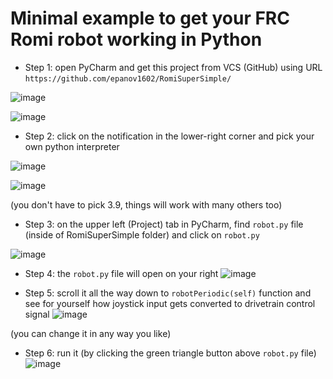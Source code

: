 # Minimal example to get your FRC Romi robot working in Python

* Step 1: open PyCharm and get this project from VCS (GitHub) using URL `https://github.com/epanov1602/RomiSuperSimple/`

![image](https://github.com/user-attachments/assets/d25e91ac-b3b3-4833-b6f9-f4333430c97d)

![image](https://github.com/user-attachments/assets/1207a200-0ac2-4b88-b792-24f90997bec6)


* Step 2: click on the notification in the lower-right corner and pick your own python interpreter

![image](https://github.com/user-attachments/assets/b54f60da-953b-4e87-9fd3-a4404e0b5d10)

![image](https://github.com/user-attachments/assets/25672c96-5819-41e7-b96c-c0a786c5a2f2)

(you don't have to pick 3.9, things will work with many others too)


* Step 3: on the upper left (Project) tab in PyCharm, find `robot.py` file (inside of RomiSuperSimple folder) and click on `robot.py`

![image](https://github.com/user-attachments/assets/931b8e32-6d5f-4147-a27e-30fda8eafbcd)


* Step 4: the `robot.py` file will open on your right
![image](https://github.com/user-attachments/assets/dc5b5d42-a860-477c-92b5-ceda9d46fa90)


* Step 5: scroll it all the way down to `robotPeriodic(self)` function and see for yourself how joystick input gets converted to drivetrain control signal
![image](https://github.com/user-attachments/assets/b17da305-9a4f-45c2-b7fb-027a7f0e4a14)

(you can change it in any way you like)


* Step 6: run it (by clicking the green triangle button above `robot.py` file)
![image](https://github.com/user-attachments/assets/33a589c5-9151-4a34-90f5-be4bacb21d62)

